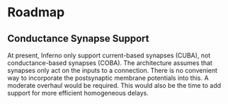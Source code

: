 # Roadmap

## Conductance Synapse Support
At present, Inferno only support current-based synapses (CUBA), not conductance-based
synapses (COBA). The architecture assumes that synapses only act on the inputs to
a connection. There is no convenient way to incorporate the postsynaptic membrane
potentials into this. A moderate overhaul would be required. This would also be the
time to add support for more efficient homogeneous delays.